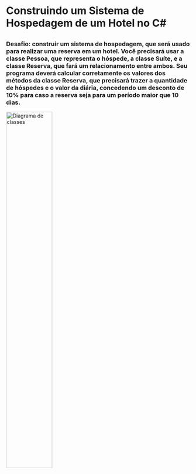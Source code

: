 # Construindo um Sistema de Hospedagem de um Hotel no C#

##

### Desafio: construir um sistema de hospedagem, que será usado para realizar uma reserva em um hotel. Você precisará usar a classe Pessoa, que representa o hóspede, a classe Suíte, e a classe Reserva, que fará um relacionamento entre ambos. Seu programa deverá calcular corretamente os valores dos métodos da classe Reserva, que precisará trazer a quantidade de hóspedes e o valor da diária, concedendo um desconto de 10% para caso a reserva seja para um período maior que 10 dias.


<img alt="Diagrama de classes" src="https://raw.githubusercontent.com/digitalinnovationone/trilha-net-explorando-desafio/main/diagrama_classe_hotel.png" width=50% />

